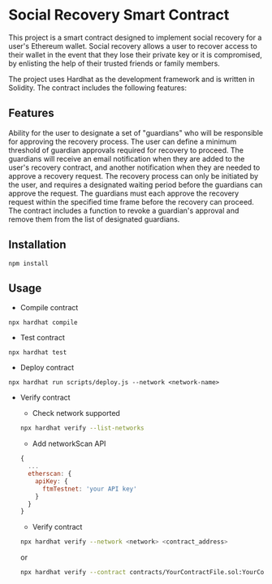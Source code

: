 # Social Recovery Smart Contract

This project is a smart contract designed to implement social recovery for a user's Ethereum wallet. Social recovery allows a user to recover access to their wallet in the event that they lose their private key or it is compromised, by enlisting the help of their trusted friends or family members.

The project uses Hardhat as the development framework and is written in Solidity. The contract includes the following features:

## Features

Ability for the user to designate a set of "guardians" who will be responsible for approving the recovery process.
The user can define a minimum threshold of guardian approvals required for recovery to proceed.
The guardians will receive an email notification when they are added to the user's recovery contract, and another notification when they are needed to approve a recovery request.
The recovery process can only be initiated by the user, and requires a designated waiting period before the guardians can approve the request.
The guardians must each approve the recovery request within the specified time frame before the recovery can proceed.
The contract includes a function to revoke a guardian's approval and remove them from the list of designated guardians.

## Installation

```
npm install
```

## Usage

- Compile contract

```
npx hardhat compile
```

- Test contract

```
npx hardhat test
```
- Deploy contract
```
npx hardhat run scripts/deploy.js --network <network-name>
```
- Verify contract

  - Check network supported

  ```bash
  npx hardhat verify --list-networks
  ```

  - Add networkScan API

  ```javascript
  {
    ...
    etherscan: {
      apiKey: {
        ftmTestnet: 'your API key'
      }
    }
  }
  ```

  - Verify contract

  ```bash
  npx hardhat verify --network <network> <contract_address>
  ```

  or

  ```bash
  npx hardhat verify --contract contracts/YourContractFile.sol:YourContractName --constructor-args scripts/argument.js --network testnet {contract address}
  ```
